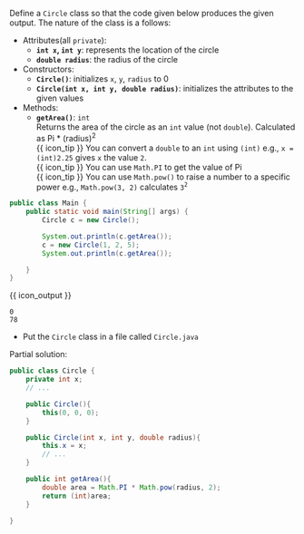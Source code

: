 <panel type="dark" header="###  <small><small>{{ icon_important }} [Key Exercise] define a `Circle` class</small></small>" expanded >
<question>

Define a `Circle` class so that the code given below produces the given output. The nature of the class is a follows:
* Attributes(all `private`):
  * **`int x`, `int y`**: represents the location of the circle
  * **`double radius`**: the radius of the circle
* Constructors:
  * **`Circle()`**: initializes `x`, `y`, `radius` to 0
  * **`Circle(int x, int y, double radius)`**: initializes the attributes to the given values
* Methods:
  * **`getArea()`**: `int`<br>
    Returns the area of the circle as an `int` value (not `double`). Calculated as <span class="text-monospace">Pi * (radius)<sup>2</sup></span><br>
    {{ icon_tip }} You can convert a `double` to an `int` using `(int)` e.g., `x = (int)2.25` gives `x` the value `2`.<br>
    {{ icon_tip }} You can use `Math.PI` to get the value of Pi<br>
    {{ icon_tip }} You can use `Math.pow()` to raise a number to a specific power e.g., `Math.pow(3, 2)` calculates `3`<sup>`2`</sup>

```java
public class Main {
    public static void main(String[] args) {
        Circle c = new Circle();

        System.out.println(c.getArea());
        c = new Circle(1, 2, 5);
        System.out.println(c.getArea());

    }
}
```
{{ icon_output }}
```
0
78
```

<div slot="hint">

* Put the `Circle` class in a file called `Circle.java`

Partial solution:
```java
public class Circle {
    private int x;
    // ...

    public Circle(){
        this(0, 0, 0);
    }

    public Circle(int x, int y, double radius){
        this.x = x;
        // ...
    }

    public int getArea(){
        double area = Math.PI * Math.pow(radius, 2);
        return (int)area;
    }

}
```

</div>
</question>
</panel>
